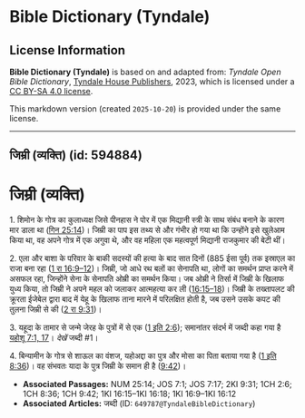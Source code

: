 # Bible Dictionary (Tyndale)

## License Information

**Bible Dictionary (Tyndale)** is based on and adapted from: _Tyndale Open Bible Dictionary_, [Tyndale House Publishers](https://tyndaleopenresources.com/), 2023, which is licensed under a [CC BY-SA 4.0 license](https://creativecommons.org/licenses/by-sa/4.0/legalcode.en).

This markdown version (created `2025-10-20`) is provided under the same license.



--------------------------------

## जिम्री (व्यक्ति) (id: 594884)

जिम्री (व्यक्ति)
================

1\. शिमोन के गोत्र का कुलाध्यक्ष जिसे पीनहास ने पोर में एक मिद्यानी स्त्री के साथ संबंध बनाने के कारण मार डाला था ([गिन 25:14](https://ref.ly/Num25:14))। जिम्री का पाप इस तथ्य से और गंभीर हो गया था कि उन्होंने इसे खुलेआम किया था, वह अपने गोत्र में एक अगुवा थे, और वह महिला एक महत्वपूर्ण मिद्यानी राजकुमार की बेटी थीं।

2\. एला और बाशा के परिवार के बाकी सदस्यों की हत्या के बाद सात दिनों (885 ईसा पूर्व) तक इस्राएल का राजा बना रहा ([1 रा 16:9–12](https://ref.ly/1Kgs16:9-1Kgs16:12))। जिम्री, जो आधे रथ बलों का सेनापति था, लोगों का समर्थन प्राप्त करने में असफल रहा, जिन्होंने सेना के सेनापति ओम्री का समर्थन किया। जब ओम्री ने तिर्सा में जिम्री के खिलाफ युध्य किया, तो जिम्री ने अपने महल को जलाकर आत्महत्या कर ली ([16:15–18](https://ref.ly/1Kgs16:15-1Kgs16:18))। जिम्री के तख्तापलट की क्रूरता ईजेबेल द्वारा बाद में येहू के खिलाफ ताना मारने में परिलक्षित होती है, जब उसने उसके कपट की तुलना जिम्री से की ([2 रा 9:31](https://ref.ly/2Kgs9:31))।

3\. यहूदा के तामार से जन्मे जेरह के पुत्रों में से एक ([1 इति 2:6](https://ref.ly/1Chr2:6)); समानांतर संदर्भ में जब्दी कहा गया है [यहोशू 7:1, 17](https://ref.ly/Josh7:1,Josh7:17)। *देखें* जब्दी \#1।

4\. बिन्यामीन के गोत्र से शाऊल का वंशज, यहोअद्दा का पुत्र और मोसा का पिता बताया गया है ([1 इति 8:36](https://ref.ly/1Chr8:36))। वह संभवतः यादा के पुत्र जिम्री के समान ही है ([9:42](https://ref.ly/1Chr9:42))।

* **Associated Passages:** NUM 25:14; JOS 7:1; JOS 7:17; 2KI 9:31; 1CH 2:6; 1CH 8:36; 1CH 9:42; 1KI 16:15–1KI 16:18; 1KI 16:9–1KI 16:12
* **Associated Articles:** जब्दी (ID: `649787@TyndaleBibleDictionary`)

